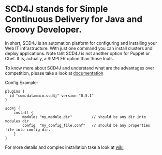SCD4J stands for Simple Continuous Delivery for Java and Groovy Developer. 
=============

In short, SCD4J is an automation platform for configuring and installing your Web IT infrastructure. With just one command you can install clusters and deploy applications. Note taht SCD4J is not another option for Puppet or Chef. It is, actually, a SIMPLER option than those tools.

To know more about SCD4J and understand what are the advantages over competition, please take a look at [documentation](https://github.com/scd4j/gradle-plugins/wiki )

Config Example:
```
plugins {
  id "com.datamaio.scd4j" version "0.5.1"
}

scd4j {
	install {
		modules "my_module_dir" 	    // should be any dir into modules dir
		config  "my_config_file.conf"	// should be any properties file into config dir.
	}
}
```

For more details and complex installation take a look at [wiki](https://github.com/scd4j/gradle-plugins/wiki/02.-Basics)

